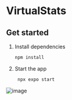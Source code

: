 # VirtualStats

## Get started

1. Install dependencies

   ```bash
   npm install
   ```

2. Start the app

   ```bash
    npx expo start
   ```

![image](https://github.com/user-attachments/assets/7cbd6138-e424-4267-8ad0-9376ad00b907)

